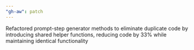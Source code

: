 ```yaml
---
"gh-aw": patch
---
```


Refactored prompt-step generator methods to eliminate duplicate code by introducing shared helper functions, reducing code by 33% while maintaining identical functionality
